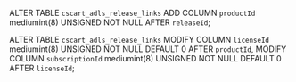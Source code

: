 ALTER TABLE `cscart_adls_release_links`
ADD COLUMN `productId`  mediumint(8) UNSIGNED NOT NULL AFTER `releaseId`;

ALTER TABLE `cscart_adls_release_links`
MODIFY COLUMN `licenseId`  mediumint(8) UNSIGNED NOT NULL DEFAULT 0 AFTER `productId`,
MODIFY COLUMN `subscriptionId`  mediumint(8) UNSIGNED NOT NULL DEFAULT 0 AFTER `licenseId`;
